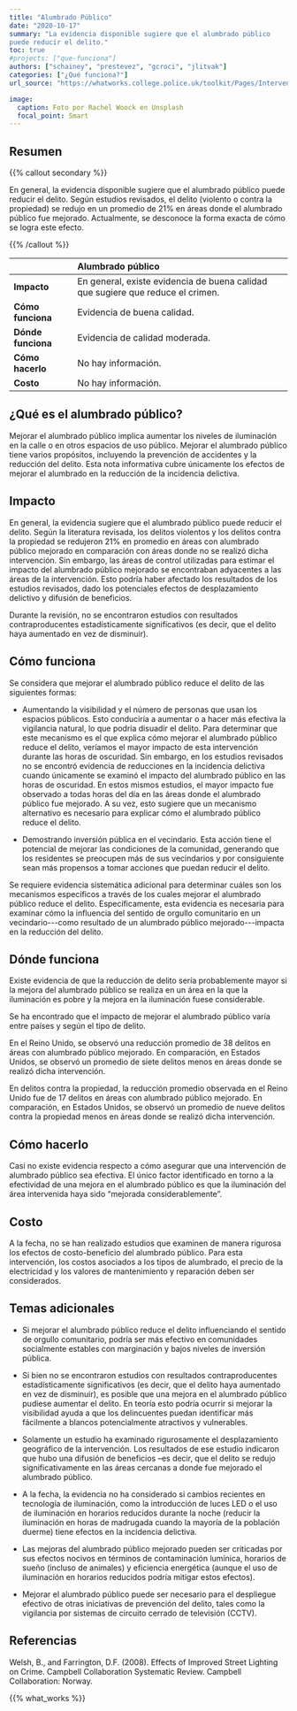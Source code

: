 ```yaml
---
title: "Alumbrado Público"
date: "2020-10-17"
summary: "La evidencia disponible sugiere que el alumbrado público
puede reducir el delito."
toc: true
#projects: ["que-funciona"]
authors: ["schainey", "prestevez", "gcroci", "jlitvak"]
categories: ["¿Qué funciona?"]
url_source: "https://whatworks.college.police.uk/toolkit/Pages/Intervention.aspx?InterventionID=3"

image:
  caption: Foto por Rachel Woock en Unsplash
  focal_point: Smart
---
```


## Resumen

{{% callout secondary %}}


En general, la evidencia disponible sugiere que el alumbrado público
puede reducir el delito. Según estudios revisados, el delito (violento o
contra la propiedad) se redujo en un promedio de 21% en áreas donde el
alumbrado público fue mejorado. Actualmente, se desconoce la forma
exacta de cómo se logra este efecto.

{{% /callout %}}

|                    | Alumbrado público                                  |
|:-------------------|:---------------------------------------------------|
| **Impacto**        | En general, existe evidencia de buena calidad que sugiere que reduce el crimen. |
| **Cómo funciona**  | Evidencia de buena calidad.                        |
| **Dónde funciona** | Evidencia de calidad moderada.                     |
| **Cómo hacerlo**   | No hay información.                                |
| **Costo**          | No hay información.                                |


## ¿Qué es el alumbrado público?

Mejorar el alumbrado público implica aumentar los niveles de iluminación
en la calle o en otros espacios de uso público. Mejorar el alumbrado
público tiene varios propósitos, incluyendo la prevención de accidentes
y la reducción del delito. Esta nota informativa cubre únicamente los
efectos de mejorar el alumbrado en la reducción de la incidencia
delictiva.

## Impacto

En general, la evidencia sugiere que el alumbrado público puede reducir
el delito. Según la literatura revisada, los delitos violentos y los
delitos contra la propiedad se redujeron 21% en promedio en áreas con
alumbrado público mejorado en comparación con áreas donde no se realizó
dicha intervención. Sin embargo, las áreas de control utilizadas para
estimar el impacto del alumbrado público mejorado se encontraban
adyacentes a las áreas de la intervención. Esto podría haber afectado
los resultados de los estudios revisados, dado los potenciales efectos
de desplazamiento delictivo y difusión de beneficios.

Durante la revisión, no se encontraron estudios con resultados
contraproducentes estadísticamente significativos (es decir, que el
delito haya aumentado en vez de disminuir).

## Cómo funciona

Se considera que mejorar el alumbrado público reduce el delito de las
siguientes formas:

  - Aumentando la visibilidad y el número de personas que usan los
    espacios públicos. Esto conduciría a aumentar o a hacer más efectiva
    la vigilancia natural, lo que podría disuadir el delito. Para
    determinar que este mecanismo es el que explica cómo mejorar el
    alumbrado público reduce el delito, veríamos el mayor impacto de
    esta intervención durante las horas de oscuridad. Sin embargo, en
    los estudios revisados no se encontró evidencia de reducciones en la
    incidencia delictiva cuando únicamente se examinó el impacto del
    alumbrado público en las horas de oscuridad. En estos mismos
    estudios, el mayor impacto fue observado a todas horas del día en
    las áreas donde el alumbrado público fue mejorado. A su vez, esto
    sugiere que un mecanismo alternativo es necesario para explicar cómo
    el alumbrado público reduce el delito.

  - Demostrando inversión pública en el vecindario. Esta acción tiene el
    potencial de mejorar las condiciones de la comunidad, generando que
    los residentes se preocupen más de sus vecindarios y por
    consiguiente sean más propensos a tomar acciones que puedan reducir
    el delito.

Se requiere evidencia sistemática adicional para determinar cuáles son
los mecanismos específicos a través de los cuales mejorar el alumbrado
público reduce el delito. Específicamente, esta evidencia es necesaria
para examinar cómo la influencia del sentido de orgullo comunitario en
un vecindario---como resultado de un alumbrado público mejorado---impacta
en la reducción del delito.

## Dónde funciona

​Existe evidencia de que la reducción de delito sería probablemente
mayor si la mejora del alumbrado público se realiza en un área en la que
la iluminación es pobre y la mejora en la iluminación fuese
considerable.

Se ha encontrado que el impacto de mejorar el alumbrado público varía
entre países y según el tipo de delito.

En el Reino Unido, se observó una reducción promedio de 38 delitos en
áreas con alumbrado público mejorado. En comparación, en Estados
Unidos, se observó un promedio de siete delitos menos en áreas donde se
realizó dicha intervención.

En delitos contra la propiedad, la reducción promedio observada en el
Reino Unido fue de 17 delitos en áreas con alumbrado público mejorado.
En comparación, en Estados Unidos, se observó un promedio de nueve
delitos contra la propiedad menos en áreas donde se realizó dicha
intervención.

## Cómo hacerlo

Casi no existe evidencia respecto a cómo asegurar que una intervención
de alumbrado público sea efectiva. El único factor identificado en torno
a la efectividad de una mejora en el alumbrado público es que la
iluminación del área intervenida haya sido “mejorada considerablemente”.

## Costo

A la fecha, no se han realizado estudios que examinen de manera rigurosa
los efectos de costo-beneficio del alumbrado público. Para esta
intervención, los costos asociados a los tipos de alumbrado, el precio
de la electricidad y los valores de mantenimiento y reparación deben ser
considerados.

## Temas adicionales

  - Si mejorar el alumbrado público reduce el delito influenciando el
    sentido de orgullo comunitario, podría ser más efectivo en
    comunidades socialmente estables con marginación y bajos niveles de
    inversión pública.

  - Si bien no se encontraron estudios con resultados contraproducentes
    estadísticamente significativos (es decir, que el delito haya
    aumentado en vez de disminuir), es posible que una mejora en el
    alumbrado público pudiese aumentar el delito. En teoría esto podría
    ocurrir si mejorar la visibilidad ayuda a que los delincuentes
    puedan identificar más fácilmente a blancos potencialmente
    atractivos y vulnerables.

  - Solamente un estudio ha examinado rigurosamente el desplazamiento
    geográfico de la intervención. Los resultados de ese estudio
    indicaron que hubo una difusión de beneficios –es decir, que el
    delito se redujo significativamente en las áreas cercanas a donde
    fue mejorado el alumbrado público.

  - A la fecha, la evidencia no ha considerado si cambios recientes en
    tecnología de iluminación, como la introducción de luces LED o el
    uso de iluminación en horarios reducidos durante la noche (reducir
    la iluminación en horas de madrugada cuando la mayoría de la
    población duerme) tiene efectos en la incidencia delictiva.

  - Las mejoras del alumbrado público mejorado pueden ser criticadas por
    sus efectos nocivos en términos de contaminación lumínica, horarios
    de sueño (incluso de animales) y eficiencia energética (aunque el
    uso de iluminación en horarios reducidos podría mitigar estos
    efectos).

  - Mejorar el alumbrado público puede ser necesario para el despliegue
    efectivo de otras iniciativas de prevención del delito, tales como
    la vigilancia por sistemas de circuito cerrado de televisión (CCTV).

## Referencias

Welsh, B., and Farrington, D.F. (2008). Effects of Improved Street
Lighting on Crime. Campbell Collaboration Systematic Review. Campbell
Collaboration: Norway.

{{% what_works %}}

